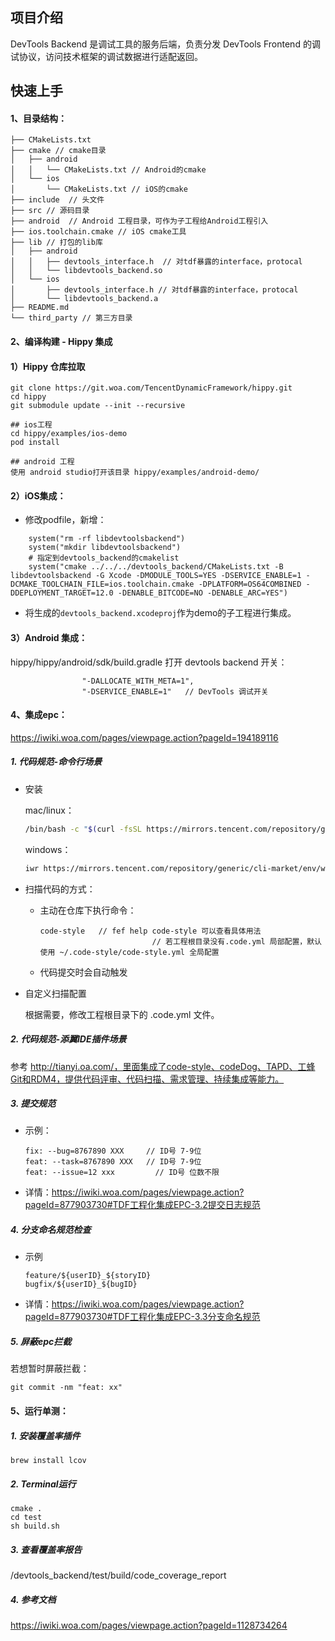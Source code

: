 ## 项目介绍

DevTools Backend 是调试工具的服务后端，负责分发 DevTools Frontend 的调试协议，访问技术框架的调试数据进行适配返回。

## 快速上手 

#### 1、目录结构：

```shell
├── CMakeLists.txt
├── cmake // cmake目录
│   ├── android
│   │   └── CMakeLists.txt // Android的cmake
│   └── ios
│       └── CMakeLists.txt // iOS的cmake
├── include  // 头文件
├── src // 源码目录
├── android  // Android 工程目录，可作为子工程给Android工程引入
├── ios.toolchain.cmake // iOS cmake工具
├── lib // 打包的lib库
│   ├── android
│   │   ├── devtools_interface.h  // 对tdf暴露的interface，protocal
│   │   └── libdevtools_backend.so
│   └── ios
│       ├── devtools_interface.h // 对tdf暴露的interface，protocal
│       └── libdevtools_backend.a
├── README.md
└── third_party // 第三方目录

```

#### 2、编译构建 - Hippy 集成  

#### 1）Hippy 仓库拉取

```shell
git clone https://git.woa.com/TencentDynamicFramework/hippy.git
cd hippy
git submodule update --init --recursive

## ios工程
cd hippy/examples/ios-demo
pod install

## android 工程
使用 android studio打开该目录 hippy/examples/android-demo/
```

#### 2）iOS集成：

- 修改podfile，新增：

```
    system("rm -rf libdevtoolsbackend")
    system("mkdir libdevtoolsbackend")
    # 指定到devtools_backend的cmakelist
    system("cmake ../../../devtools_backend/CMakeLists.txt -B libdevtoolsbackend -G Xcode -DMODULE_TOOLS=YES -DSERVICE_ENABLE=1 -DCMAKE_TOOLCHAIN_FILE=ios.toolchain.cmake -DPLATFORM=OS64COMBINED -DDEPLOYMENT_TARGET=12.0 -DENABLE_BITCODE=NO -DENABLE_ARC=YES")
```

- 将生成的`devtools_backend.xcodeproj`作为demo的子工程进行集成。

#### 3）Android 集成：

hippy/hippy/android/sdk/build.gradle 打开 devtools backend 开关：

```shell
                "-DALLOCATE_WITH_META=1",
                "-DSERVICE_ENABLE=1"   // DevTools 调试开关
```


#### 4、集成epc：

https://iwiki.woa.com/pages/viewpage.action?pageId=194189116

##### 1. 代码规范-命令行场景

+ 安装

  mac/linux：

  ```bash
  /bin/bash -c "$(curl -fsSL https://mirrors.tencent.com/repository/generic/cli-market/env/unix-like/env-latest.sh)"
  ```

  windows：

  ```bash
  iwr https://mirrors.tencent.com/repository/generic/cli-market/env/windows/env-latest.ps1 -useb | iex
  ```

+ 扫描代码的方式：

  + 主动在仓库下执行命令：

    ```
    code-style   // fef help code-style 可以查看具体用法
    						 // 若工程根目录没有.code.yml 局部配置，默认使用 ~/.code-style/code-style.yml 全局配置
    ```

  + 代码提交时会自动触发

+ 自定义扫描配置

  根据需要，修改工程根目录下的 .code.yml 文件。

##### 2. 代码规范-添翼IDE插件场景

参考 http://tianyi.oa.com/，里面集成了code-style、codeDog、TAPD、工蜂Git和RDM4，提供代码评审、代码扫描、需求管理、持续集成等能力。

##### 3. 提交规范

+ 示例：

  ```
  fix: --bug=8767890 XXX     // ID号 7-9位
  feat: --task=8767890 XXX   // ID号 7-9位
  feat: --issue=12 xxx		   // ID号 位数不限
  ```

+ 详情：https://iwiki.woa.com/pages/viewpage.action?pageId=877903730#TDF工程化集成EPC-3.2提交日志规范

##### 4. 分支命名规范检查

+ 示例

  ```
  feature/${userID}_${storyID}
  bugfix/${userID}_${bugID}
  ```

+ 详情：https://iwiki.woa.com/pages/viewpage.action?pageId=877903730#TDF工程化集成EPC-3.3分支命名规范

##### 5. 屏蔽epc拦截

若想暂时屏蔽拦截：

```
git commit -nm "feat: xx" 
```



#### 5、运行单测：

##### 1. 安装覆盖率插件

```
brew install lcov
```

##### 2. Terminal运行

```
cmake .
cd test
sh build.sh
```

##### 3. 查看覆盖率报告

/devtools_backend/test/build/code_coverage_report

##### 4. 参考文档
https://iwiki.woa.com/pages/viewpage.action?pageId=1128734264
